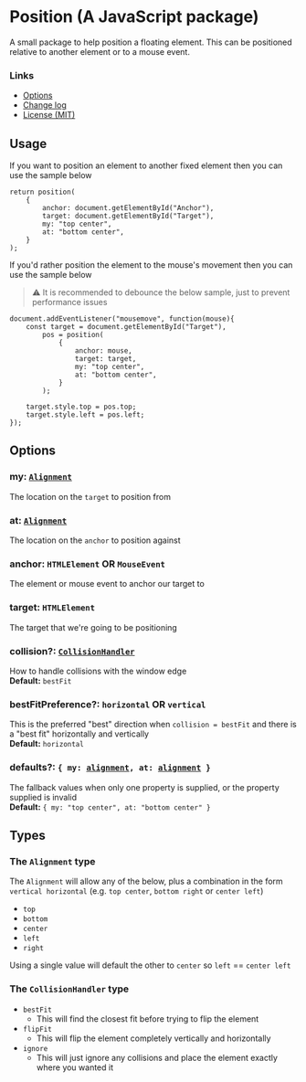 # Position (A JavaScript package)

A small package to help position a floating element. This can be positioned relative to another element or to a mouse event.

### Links

-   [Options](#options)
-   [Change log](./CHANGELOG.md)
-   [License (MIT)](./LICENSE)

## Usage

If you want to position an element to another fixed element then you can use the sample below

```TS
return position(
    {
        anchor: document.getElementById("Anchor"),
        target: document.getElementById("Target"),
        my: "top center",
        at: "bottom center",
    }
);
```

If you'd rather position the element to the mouse's movement then you can use the sample below

> ⚠ It is recommended to debounce the below sample, just to prevent performance issues

```TS
document.addEventListener("mousemove", function(mouse){
    const target = document.getElementById("Target"),
        pos = position(
            {
                anchor: mouse,
                target: target,
                my: "top center",
                at: "bottom center",
            }
        );

    target.style.top = pos.top;
    target.style.left = pos.left;
});
```

## Options

### my: [`Alignment`][alignment]

The location on the `target` to position from

### at: [`Alignment`][alignment]

The location on the `anchor` to position against

### anchor: `HTMLElement` OR `MouseEvent`

The element or mouse event to anchor our target to

### target: `HTMLElement`

The target that we're going to be positioning

### collision?: [`CollisionHandler`][cH]

How to handle collisions with the window edge  
**Default:** `bestFit`

### bestFitPreference?: `horizontal` OR `vertical`

This is the preferred "best" direction when `collision = bestFit` and there is a "best fit" horizontally and vertically  
**Default:** `horizontal`

### defaults?: `{ my: `[`alignment`][alignment]`, at: `[`alignment`][alignment]` }`

The fallback values when only one property is supplied, or the property supplied is invalid  
**Default:** `{ my: "top center", at: "bottom center" }`

## Types

### The `Alignment` type

The `Alignment` will allow any of the below, plus a combination in the form `vertical horizontal` (e.g. `top center`, `bottom right` or `center left`)

-   `top`
-   `bottom`
-   `center`
-   `left`
-   `right`

Using a single value will default the other to `center` so `left` == `center left`

### The `CollisionHandler` type

-   `bestFit`
    -   This will find the closest fit before trying to flip the element
-   `flipFit`
    -   This will flip the element completely vertically and horizontally
-   `ignore`
    -   This will just ignore any collisions and place the element exactly where you wanted it

[alignment]: #the-alignment-type
[cH]: #the-collisionhandler-type
